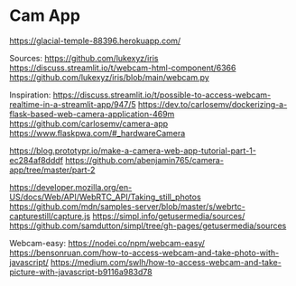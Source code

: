 # Cam App

https://glacial-temple-88396.herokuapp.com/

Sources:
https://github.com/lukexyz/iris
https://discuss.streamlit.io/t/webcam-html-component/6366
https://github.com/lukexyz/iris/blob/main/webcam.py

Inspiration:
https://discuss.streamlit.io/t/possible-to-access-webcam-realtime-in-a-streamlit-app/947/5
https://dev.to/carlosemv/dockerizing-a-flask-based-web-camera-application-469m
https://github.com/carlosemv/camera-app
https://www.flaskpwa.com/#_hardwareCamera

https://blog.prototypr.io/make-a-camera-web-app-tutorial-part-1-ec284af8dddf
https://github.com/abenjamin765/camera-app/tree/master/part-2

https://developer.mozilla.org/en-US/docs/Web/API/WebRTC_API/Taking_still_photos
https://github.com/mdn/samples-server/blob/master/s/webrtc-capturestill/capture.js
https://simpl.info/getusermedia/sources/
https://github.com/samdutton/simpl/tree/gh-pages/getusermedia/sources

Webcam-easy:
https://nodei.co/npm/webcam-easy/
https://bensonruan.com/how-to-access-webcam-and-take-photo-with-javascript/
https://medium.com/swlh/how-to-access-webcam-and-take-picture-with-javascript-b9116a983d78
